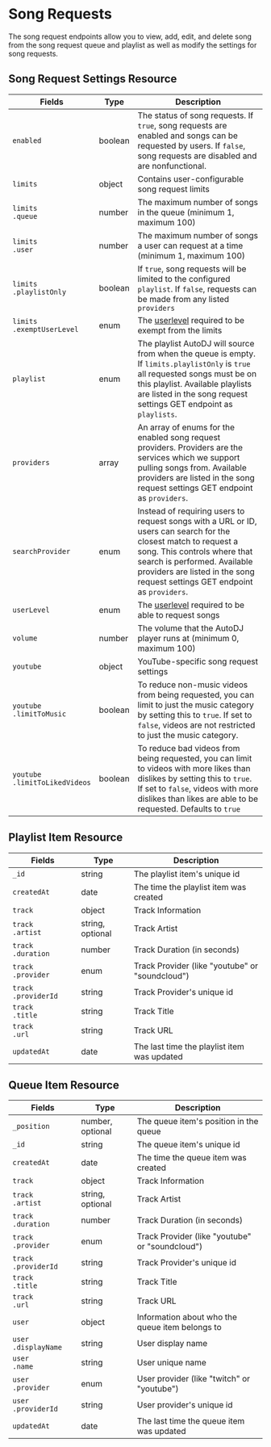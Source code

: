 # Song Requests

The song request endpoints allow you to view, add, edit, and delete song from the song request queue and playlist as well as modify the settings for song requests.

## Song Request Settings Resource

<table>
	<thead>
		<tr>
			<th style="width: 150px;">Fields</th>
			<th>Type</th>
			<th>Description</th>
		</tr>
	</thead>
	<tbody>
		<tr>
			<td><code>enabled</code></td>
			<td>boolean</td>
			<td>The status of song requests. If <code>true</code>, song requests are enabled and songs can be requested by users. If <code>false</code>, song requests are disabled and are nonfunctional.</td>
		</tr>
		<tr>
			<td><code>limits</code></td>
			<td>object</td>
			<td>Contains user-configurable song request limits</td>
		</tr>
		<tr>
			<td><code>limits</code><br><code>.queue</code></td>
			<td>number</td>
			<td>The maximum number of songs in the queue (minimum 1, maximum 100)</td>
		</tr>
		<tr>
			<td><code>limits</code><br><code>.user</code></td>
			<td>number</td>
			<td>The maximum number of songs a user can request at a time (minimum 1, maximum 100)</td>
		</tr>
		<tr>
			<td><code>limits</code><br><code>.playlistOnly</code></td>
			<td>boolean</td>
			<td>If <code>true</code>, song requests will be limited to the configured <code>playlist</code>. If <code>false</code>, requests can be made from any listed <code>providers</code></td>
		</tr>
		<tr>
			<td><code>limits</code><br><code>.exemptUserLevel</code></td>
			<td>enum</td>
			<td>The <a href="#userlevels">userlevel</a> required to be exempt from the limits</td>
		</tr>
		<tr>
			<td><code>playlist</code></td>
			<td>enum</td>
			<td>The playlist AutoDJ will source from when the queue is empty. If <code>limits.playlistOnly</code> is <code>true</code> all requested songs must be on this playlist. Available playlists are listed in the song request settings GET endpoint as <code>playlists</code>.</td>
		</tr>
		<tr>
			<td><code>providers</code></td>
			<td>array</td>
			<td>An array of enums for the enabled song request providers. Providers are the services which we support pulling songs from. Available providers are listed in the song request settings GET endpoint as <code>providers</code>.</td>
		</tr>
		<tr>
			<td><code>searchProvider</code></td>
			<td>enum</td>
			<td>Instead of requiring users to request songs with a URL or ID, users can search for the closest match to request a song. This controls where that search is performed. Available providers are listed in the song request settings GET endpoint as <code>providers</code>.</td>
		</tr>
		<tr>
			<td><code>userLevel</code></td>
			<td>enum</td>
			<td>The <a href="#userlevels">userlevel</a> required to be able to request songs</td>
		</tr>
		<tr>
			<td><code>volume</code></td>
			<td>number</td>
			<td>The volume that the AutoDJ player runs at (minimum 0, maximum 100)</td>
		</tr>
		<tr>
			<td><code>youtube</code></td>
			<td>object</td>
			<td>YouTube-specific song request settings</td>
		</tr>
		<tr>
			<td><code>youtube</code><br><code>.limitToMusic</code></td>
			<td>boolean</td>
			<td>To reduce non-music videos from being requested, you can limit to just the music category by setting this to <code>true</code>. If set to <code>false</code>, videos are not restricted to just the music category.</td>
		</tr>
		<tr>
			<td><code>youtube</code><br><code>.limitToLikedVideos</code></td>
			<td>boolean</td>
			<td>To reduce bad videos from being requested, you can limit to videos with more likes than dislikes by setting this to <code>true</code>. If set to <code>false</code>, videos with more dislikes than likes are able to be requested. Defaults to <code>true</code></td>
		</tr>
	</tbody>
</table>

## Playlist Item Resource

<table>
	<thead>
		<tr>
			<th style="width: 120px;">Fields</th>
			<th>Type</th>
			<th>Description</th>
		</tr>
	</thead>
	<tbody>
		<tr>
			<td><code>_id</code></td>
			<td>string</td>
			<td>The playlist item's unique id</td>
		</tr>
		<tr>
			<td><code>createdAt</code></td>
			<td>date</td>
			<td>The time the playlist item was created</td>
		</tr>
		<tr>
			<td><code>track</code></td>
			<td>object</td>
			<td>Track Information</td>
		</tr>
		<tr>
			<td><code>track</code><br><code>.artist</code></td>
			<td>string, optional</td>
			<td>Track Artist</td>
		</tr>
		<tr>
			<td><code>track</code><br><code>.duration</code></td>
			<td>number</td>
			<td>Track Duration (in seconds)</td>
		</tr>
		<tr>
			<td><code>track</code><br><code>.provider</code></td>
			<td>enum</td>
			<td>Track Provider (like "youtube" or "soundcloud")</td>
		</tr>
		<tr>
			<td><code>track</code><br><code>.providerId</code></td>
			<td>string</td>
			<td>Track Provider's unique id</td>
		</tr>
		<tr>
			<td><code>track</code><br><code>.title</code></td>
			<td>string</td>
			<td>Track Title</td>
		</tr>
		<tr>
			<td><code>track</code><br><code>.url</code></td>
			<td>string</td>
			<td>Track URL</td>
		</tr>
		<tr>
			<td><code>updatedAt</code></td>
			<td>date</td>
			<td>The last time the playlist item was updated</td>
		</tr>
	</tbody>
</table>

## Queue Item Resource

<table>
	<thead>
		<tr>
			<th style="width: 120px;">Fields</th>
			<th>Type</th>
			<th>Description</th>
		</tr>
	</thead>
	<tbody>
		<tr>
			<td><code>_position</code></td>
			<td>number, optional</td>
			<td>The queue item's position in the queue</td>
		</tr>
		<tr>
			<td><code>_id</code></td>
			<td>string</td>
			<td>The queue item's unique id</td>
		</tr>
		<tr>
			<td><code>createdAt</code></td>
			<td>date</td>
			<td>The time the queue item was created</td>
		</tr>
		<tr>
			<td><code>track</code></td>
			<td>object</td>
			<td>Track Information</td>
		</tr>
		<tr>
			<td><code>track</code><br><code>.artist</code></td>
			<td>string, optional</td>
			<td>Track Artist</td>
		</tr>
		<tr>
			<td><code>track</code><br><code>.duration</code></td>
			<td>number</td>
			<td>Track Duration (in seconds)</td>
		</tr>
		<tr>
			<td><code>track</code><br><code>.provider</code></td>
			<td>enum</td>
			<td>Track Provider (like "youtube" or "soundcloud")</td>
		</tr>
		<tr>
			<td><code>track</code><br><code>.providerId</code></td>
			<td>string</td>
			<td>Track Provider's unique id</td>
		</tr>
		<tr>
			<td><code>track</code><br><code>.title</code></td>
			<td>string</td>
			<td>Track Title</td>
		</tr>
		<tr>
			<td><code>track</code><br><code>.url</code></td>
			<td>string</td>
			<td>Track URL</td>
		</tr>
		<tr>
			<td><code>user</code></td>
			<td>object</td>
			<td>Information about who the queue item belongs to</td>
		</tr>
		<tr>
			<td><code>user</code><br><code>.displayName</code></td>
			<td>string</td>
			<td>User display name</td>
		</tr>
		<tr>
			<td><code>user</code><br><code>.name</code></td>
			<td>string</td>
			<td>User unique name</td>
		</tr>
		<tr>
			<td><code>user</code><br><code>.provider</code></td>
			<td>enum</td>
			<td>User provider (like "twitch" or "youtube")</td>
		</tr>
		<tr>
			<td><code>user</code><br><code>.providerId</code></td>
			<td>string</td>
			<td>User provider's unique id</td>
		</tr>
		<tr>
			<td><code>updatedAt</code></td>
			<td>date</td>
			<td>The last time the queue item was updated</td>
		</tr>
	</tbody>
</table>
